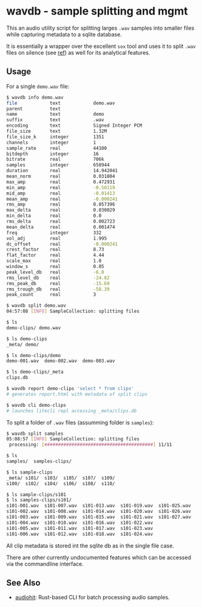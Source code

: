 # wavdb - sample splitting and mgmt

This an audio utility script for splitting larges `.wav` samples into smaller files while capturing metadata to a sqlite database.

It is essentially a wrapper over the excellent `sox` tool and uses it to split `.wav` files on silence (see [ref](docs/sox-split-on-silence.md)) as well for its analytical features. 

## Usage


For a single `demo.wav` file:

```bash
$ wavdb info demo.wav
file           	text           	demo.wav
parent         	text
name           	text           	demo
suffix         	text           	.wav
encoding       	text           	Signed Integer PCM
file_size      	text           	1.32M
file_size_k    	integer        	1351
channels       	integer        	1
sample_rate    	real           	44100
bitdepth       	integer        	16
bitrate        	real           	706k
samples        	integer        	658944
duration       	real           	14.942041
mean_norm      	real           	0.031804
max_amp        	real           	0.472931
min_amp        	real           	-0.50119
mid_amp        	real           	-0.01413
mean_amp       	real           	-0.000241
rms_amp        	real           	0.057396
max_delta      	real           	0.030029
min_delta      	real           	0.0
rms_delta      	real           	0.002723
mean_delta     	real           	0.001474
freq           	integer        	332
vol_adj        	real           	1.995
dc_offset      	real           	-0.000241
crest_factor   	real           	8.73
flat_factor    	real           	4.44
scale_max      	real           	1.0
window_s       	real           	0.05
peak_level_db  	real           	-6.0
rms_level_db   	real           	-24.82
rms_peak_db    	real           	-15.69
rms_trough_db  	real           	-58.39
peak_count     	real           	3

$ wavdb split demo.wav
04:57:08 [INFO] SampleCollection: splitting files

$ ls
demo-clips/ demo.wav

$ ls demo-clips
_meta/ demo/

$ ls demo-clips/demo
demo-001.wav  demo-002.wav  demo-003.wav

$ ls demo-clips/_meta
clips.db

$ wavdb report demo-clips 'select * from clips'
# generates report.html with metadata of split clips

$ wavdb cli demo-clips
# launches litecli repl accessing _meta/clips.db
```

To split a folder of `.wav` files (assumming folder is `samples`):

```bash
$ wavdb split samples
05:08:57 [INFO] SampleCollection: splitting files
 processing: [########################################] 11/11

$ ls
samples/  samples-clips/

$ ls sample-clips
_meta/ s101/  s103/  s105/  s107/  s109/
s100/  s102/  s104/  s106/  s108/  s110/

$ ls sample-clips/s101
$ ls samples-clips/s101/
s101-001.wav  s101-007.wav  s101-013.wav  s101-019.wav  s101-025.wav
s101-002.wav  s101-008.wav  s101-014.wav  s101-020.wav  s101-026.wav
s101-003.wav  s101-009.wav  s101-015.wav  s101-021.wav  s101-027.wav
s101-004.wav  s101-010.wav  s101-016.wav  s101-022.wav
s101-005.wav  s101-011.wav  s101-017.wav  s101-023.wav
s101-006.wav  s101-012.wav  s101-018.wav  s101-024.wav

```

All clip metadata is stored int the sqlite db as in the single file case.

There are other currently undocumented features which can be accessed via the commandline interface.


## See Also

- [audiohit](https://github.com/icaroferre/AudioHit): Rust-based CLI for batch processing audio samples.



